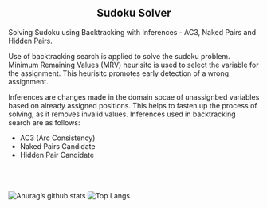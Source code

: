 <h2 align = 'center'>Sudoku Solver </h2>

Solving Sudoku using Backtracking with Inferences - AC3, Naked Pairs and Hidden Pairs. 

Use of backtracking search is applied to solve the sudoku problem. Minimum Remaining Values (MRV) heurisitc is used to select the variable for the assignment. This heurisitc promotes early detection of a wrong assignment. 

Inferences are changes made in the domain spcae of unassignbed variables based on already assigned positions. This helps to fasten up the process of solving, as it removes invalid values. Inferences used in backtracking search are as follows:
* AC3 (Arc Consistency) 
* Naked Pairs Candidate 
* Hidden Pair Candidate  

<br><br><br>
![Anurag’s github stats](https://github-readme-stats.vercel.app/api?username=Anshumaan-Chauhan02)
![Top Langs](https://github-readme-stats.vercel.app/api/top-langs/?username=Anshumaan-Chauhan02&layout=compact)
